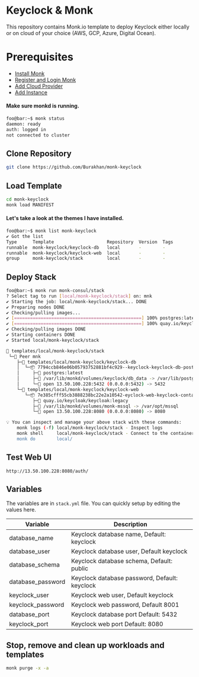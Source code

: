# Keyclock & Monk
This repository contains Monk.io template to deploy Keyclock either locally or on cloud of your choice (AWS, GCP, Azure, Digital Ocean).

# Prerequisites
- [Install Monk](https://docs.monk.io/docs/get-monk)
- [Register and Login Monk](https://docs.monk.io/docs/acc-and-auth)
- [Add Cloud Provider](https://docs.monk.io/docs/cloud-provider)
- [Add Instance](https://docs.monk.io/docs/multi-cloud)

#### Make sure monkd is running.
```bash
foo@bar:~$ monk status
daemon: ready
auth: logged in
not connected to cluster
```

## Clone Repository
```bash
git clone https://github.com/Burakhan/monk-keyclock
```

## Load Template
```bash
cd monk-keyclock
monk load MANIFEST
```

#### Let's take a look at the themes I have installed.
```bash
foo@bar:~$ monk list monk-keyclock
✔ Got the list
Type      Template                    Repository  Version  Tags
runnable  monk-keyclock/keyclock-db   local       -        -
runnable  monk-keyclock/keyclock-web  local       -        -
group     monk-keyclock/stack         local       -        -
```

## Deploy Stack
```bash
foo@bar:~$ monk run monk-consul/stack
? Select tag to run [local/monk-keyclock/stack] on: mnk
✔ Starting the job: local/monk-keyclock/stack... DONE
✔ Preparing nodes DONE
✔ Checking/pulling images...
✔ [================================================] 100% postgres:latest mnk
✔ [================================================] 100% quay.io/keycloak/keycloak:legacy mnk
✔ Checking/pulling images DONE
✔ Starting containers DONE
✔ Started local/monk-keyclock/stack

🔩 templates/local/monk-keyclock/stack
 └─🧊 Peer mnk
    ├─🔩 templates/local/monk-keyclock/keyclock-db
    │  └─📦 7794ccb846e06b05793752881bf4c929--keyclock-keyclock-db-postgres
    │     ├─🧩 postgres:latest
    │     ├─💾 /var/lib/monkd/volumes/keyclock/db_data -> /var/lib/postgresql/data
    │     └─🔌 open 13.50.100.228:5432 (0.0.0.0:5432) -> 5432
    └─🔩 templates/local/monk-keyclock/keyclock-web
       └─📦 7e385cfff55cb3888238bc22e2a10542-eyclock-web-keyclock-container
          ├─🧩 quay.io/keycloak/keycloak:legacy
          ├─💾 /var/lib/monkd/volumes/monk-mssql -> /var/opt/mssql
          └─🔌 open 13.50.100.228:8080 (0.0.0.0:8080) -> 8080

💡 You can inspect and manage your above stack with these commands:
	monk logs (-f) local/monk-keyclock/stack - Inspect logs
	monk shell     local/monk-keyclock/stack - Connect to the container's shell
	monk do        local/

```
## Test Web UI

`http://13.50.100.228:8080/auth/`

## Variables
The variables are in `stack.yml` file. You can quickly setup by editing the values here.

| Variable                     	| Description                               	|
|------------------------------	|-------------------------------------------	|
| database_name                 | Keyclock database name, Default: keyclock     |
| database_user                 | Keyclock database user, Default keyclock      |
| database_schema               | Keyclock database schema, Default: public    	|
| database_password             | Keyclock database password, Default: keyclock    	|
| keyclock_user                 | Keyclock web user, Default keyclock          	|
| keyclock_password             | Keyclock web password, Default 8001         	|
| database_port                 | Keyclock database port Default: 5432            	|
| keyclock_port                 | Keyclock web port Default: 8080             	|

## Stop, remove and clean up workloads and templates

```bash
monk purge -x -a
```

